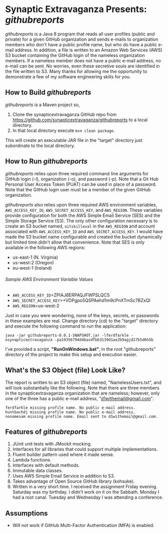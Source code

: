 # Synaptic Extravaganza Presents: *githubreports*

*githubreports* is a Java 8 program that reads all user profiles (public and private) for a given GitHub organization and sends e-mails to organization members who don't have a public profile name, but who do have a public e-mail address. In addition, a file is written to an Amazon Web Services (AWS) S3 bucket containing the GitHub login of the nameless organization members. If a nameless member does not have a public e-mail address, no e-mail can be sent. No worries, even these secretive souls are identified in the file written to S3. Many thanks for allowing me the opportunity to demonstrate a few of my software engineering skills for you.

## How to Build *githubreports*

*githubreports* is a Maven project so,

1. Clone the synapticextravaganza GitHub repo from https://github.com/synapticextravaganza/githubreports to a local directory. 
2. In that local directory execute `mvn clean package`.

This will create an executable JAR file in the "target" directory just subordinate to the local directory. 

## How to Run *githubreports*

*githubreports* relies upon three required command line arguments for GitHub login (-l), organization (-o), and password (-p). Note that a Git Hub Personal User Access Token (PUAT) can be used in place of a password. Note that the GitHub login user must be a member of the given GitHub organization. 

*githubreports* also relies upon three required AWS environment variables, `AWS_ACCESS_KEY_ID`, `AWS_SECRET_ACCESS_KEY`, and `AWS_REGION`. These variables provide configuration for both the AWS Simple Email Service (SES) and the Simple Storage Service (S3). The only other configuration necessary is to create an S3 bucket named, `oitskilleval` in the `AWS_REGION` and account associated with `AWS_ACCESS_KEY_ID` and `AWS_SECRET_ACCESS_KEY`. I would have made the S3 bucket name configurable and created the bucket dynamically but limited time didn't allow that convenience. Note that SES is only available in the following AWS regions:

* us-east-1 (N. Virginia)
* us-west-2 (Oregon)
* eu-west-1 (Ireland)

###### Sample AWS Environment Variable Values

* `AWS_ACCESS_KEY_ID`=ZPIAJ6ERPAQJFWPSLQCS
* `AWS_SECRET_ACCESS_KEY`=+VDPgpo5QSPAehd1m9cPnXTmSc7BZxQl
* `AWS_REGION`=us-west-2

Just in case you were wondering, none of the keys, secrets, or passwords in these examples are real. Change directory (cd) to the "target" directory and execute the following command to run the application:

`java -jar githubreports-0.0.1-SNAPSHOT.jar -lferdfarkle -osynapticextravaganza -pa19356794d4basdfbb3139d1ae2b9agjd27b5d6h5b`

I've provided a script, **"RunOnWindows.bat"**, in the root "githubreports" directory of the project to make this setup and execution easier. 

## What's the S3 Object (file) Look Like?

The report is written to an S3 object (file) named, "NamelessUsers.txt", and will look substantially like the following. Note that there are three members in the synapticextravaganza organization that are nameless; however, only one of the three has a public e-mail address, "d1withemail@gmail.com".
```
ferdfarkle missing profile name. No public e-mail address.
huntbachdj missing profile name. No public e-mail address.
nonamesam missing profile name. Email sent to d1withemail@gmail.com.
```

## Features of *githubreports*

1. JUnit unit tests with JMockit mocking.
2. Interfaces for all libraries that could support multiple implementations.
3. Fluent builder pattern used where it made sense.
4. Lambda functions.
5. Interfaces with default methods.
6. Immutable data classes.
7. Uses AWS Simple Email Service in addition to S3.
8. Takes advantage of Open Source GitHub library (kohsuke).
9. Written in a very short time. I received the assignment Friday evening. Saturday was my birthday. I didn't work on it on the Sabbath. Monday I had a root canal. Tuesday and Wednesday I was attending a conference.

## Assumptions

* Will not work if GitHub Multi-Factor Authentication (MFA) is enabled.


